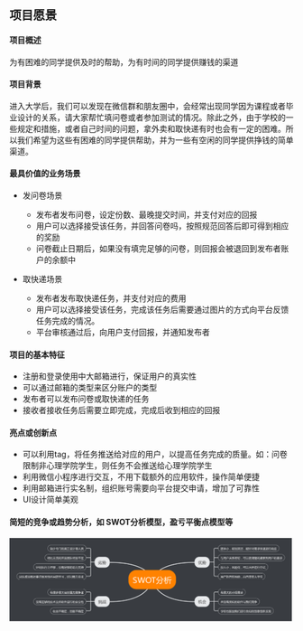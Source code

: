 ## 项目愿景

#### 项目概述

为有困难的同学提供及时的帮助，为有时间的同学提供赚钱的渠道

#### 项目背景

进入大学后，我们可以发现在微信群和朋友圈中，会经常出现同学因为课程或者毕业设计的关系，请大家帮忙填问卷或者参加测试的情况。除此之外，由于学校的一些规定和措施，或者自己时间的问题，拿外卖和取快递有时也会有一定的困难。所以我们希望为这些有困难的同学提供帮助，并为一些有空闲的同学提供挣钱的简单渠道。

#### 最具价值的业务场景

* 发问卷场景
	* 发布者发布问卷，设定份数、最晚提交时间，并支付对应的回报
	* 用户可以选择接受该任务，并回答问卷吗，按照规范回答后即可得到相应的奖励
	* 问卷截止日期后，如果没有填完足够的问卷，则回报会被退回到发布者账户的余额中
	
* 取快递场景
	* 发布者发布取快递任务，并支付对应的费用
	* 用户可以选择接受该任务，完成该任务后需要通过图片的方式向平台反馈任务完成的情况。
	* 平台审核通过后，向用户支付回报，并通知发布者

#### 项目的基本特征

* 注册和登录使用中大邮箱进行，保证用户的真实性
* 可以通过邮箱的类型来区分账户的类型
* 发布者可以发布问卷或取快递的任务
* 接收者接收任务后需要立即完成，完成后收到相应的回报

#### 亮点或创新点

* 可以利用tag，将任务推送给对应的用户，以提高任务完成的质量。如：问卷限制非心理学院学生，则任务不会推送给心理学院学生
* 利用微信小程序进行交互，不用下载额外的应用软件，操作简单便捷
* 利用邮箱进行实名制，组织账号需要向平台提交申请，增加了可靠性
* UI设计简单美观

#### 简短的竞争或趋势分析，如 SWOT分析模型，盈亏平衡点模型等

![](images/SWOT.png)






